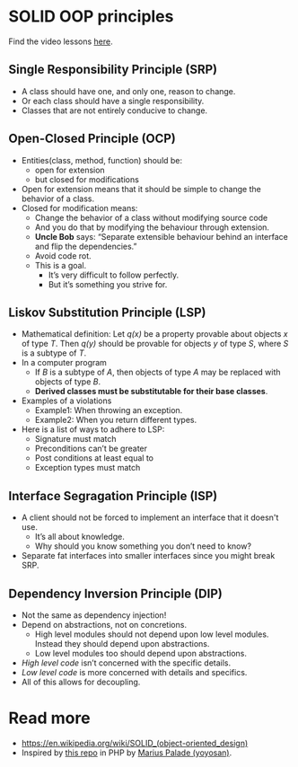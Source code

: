 # SOLID OOP principles

Find the video lessons [here](https://www.youtube.com/watch?v=yxf2spbpTSw).

## Single Responsibility Principle (SRP)

* A class should have one, and only one, reason to change.
* Or each class should have a single responsibility.
* Classes that are not entirely conducive to change.

## Open-Closed Principle (OCP)

* Entities(class, method, function) should be:
    * open for extension
    * but closed for modifications
* Open for extension means that it should be simple to change the behavior of a class.
* Closed for modification means:
    * Change the behavior of a class without modifying source code
    * And you do that by modifying the behaviour through extension.
    * **Uncle Bob** says: “Separate extensible behaviour behind an interface and flip the dependencies.”
    * Avoid code rot.
    * This is a goal.
        * It’s very difficult to follow perfectly.
        * But it’s something you strive for.

## Liskov Substitution Principle (LSP)

* Mathematical definition: Let *q(x)* be a property provable about objects *x* of type *T*. Then *q(y)* should be provable for objects *y* of type *S*, where *S* is a subtype of *T*.
* In a computer program
    * If *B* is a subtype of *A*, then objects of type *A* may be replaced with objects of type *B*.
    * **Derived classes must be substitutable for their base classes**.
* Examples of a violations
    * Example1: When throwing an exception.
    * Example2: When you return different types.
* Here is a list of ways to adhere to LSP:
    * Signature must match
    * Preconditions can’t be greater
    * Post conditions at least equal to
    * Exception types must match

## Interface Segragation Principle (ISP)

* A client should not be forced to implement an interface that it doesn't use.
    * It’s all about knowledge.
    * Why should you know something you don’t need to know?
* Separate fat interfaces into smaller interfaces since you might break SRP.

## Dependency Inversion Principle (DIP)

* Not the same as dependency injection!
* Depend on abstractions, not on concretions.
    * High level modules should not depend upon low level modules. Instead they should depend upon abstractions.
    * Low level modules too should depend upon abstractions.
* *High level code* isn’t concerned with the specific details.
* *Low level code* is more concerned with details and specifics.
* All of this allows for decoupling.

# Read more
* https://en.wikipedia.org/wiki/SOLID_(object-oriented_design)
* Inspired by [this repo](https://github.com/training-yoyosan/solid-principles) in PHP by [Marius Palade (yoyosan)](https://github.com/yoyosan).
